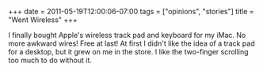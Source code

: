 +++
date = 2011-05-19T12:00:06-07:00
tags = ["opinions", "stories"]
title = "Went Wireless"
+++

I finally bought Apple's wireless track pad and keyboard for my iMac. No more awkward wires! Free at last! At first I didn't like the idea of a track pad for a desktop, but it grew on me in the store. I like the two-finger scrolling too much to do without it.
